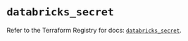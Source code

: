 # `databricks_secret`

Refer to the Terraform Registry for docs: [`databricks_secret`](https://registry.terraform.io/providers/databricks/databricks/1.60.0/docs/resources/secret).
